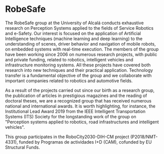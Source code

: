 # RobeSafe

The RobeSafe group at the University of Alcalá conducts exhaustive research on Perception Systems applied to the fields of Service Robotics and e-Safety. Our interest is focused on the application of Artificial Intelligence techniques (machine learning and deep learning) to the understanding of scenes, driver behavior and navigation of mobile robots, on embedded systems with real-time execution. The members of the group have been working since 2006 on numerous research projects, with public and private funding, related to robotics, intelligent vehicles and infrastructure monitoring systems. All these projects have covered both research into new techniques and their practical application. Technology transfer is a fundamental objective of the group and we collaborate with important companies related to robotics and automotive fields.
 
As a result of the projects carried out since our birth as a research group, the publication of articles in prestigious magazines and the reading of doctoral theses, we are a recognized group that has received numerous national and international awards. It is worth highlighting, for instance, the Institutional Lead Award 2019 from the IEEE Intelligent Transportation Systems (ITS) Society for the longstanding work of the group on "Perception systems applied to robotics, road infrastructures and intelligent vehicles".

This group participates in the RoboCity2030-DIH-CM project (P2018/NMT- 4331), funded by Programas de actividades I+D (CAM), cofunded by EU Structural Funds.
